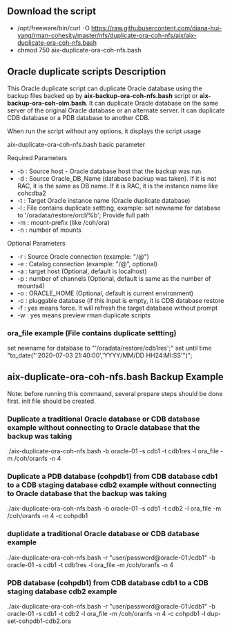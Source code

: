 ## Download the script

- /opt/freeware/bin/curl -O https://raw.githubusercontent.com/diana-hui-yang/rman-cohesity/master/nfs/duplicate-ora-coh-nfs/aix/aix-duplicate-ora-coh-nfs.bash
- chmod 750 aix-duplicate-ora-coh-nfs.bash

## Oracle duplicate scripts Description
This Oracle duplicate script can duplicate Oracle database using the backup files backed up by **aix-backup-ora-coh-nfs.bash** script or **aix-backup-ora-coh-oim.bash**. It can duplicate Oracle database on the same server of the original Oracle database or an alternate server. It can duplicate CDB database or a PDB database to another CDB. 

When run the script without any options, it displays the script usage

aix-duplicate-ora-coh-nfs.bash basic parameter

Required Parameters
- -b : Source host - Oracle database host that the backup was run.
- -d : Source Oracle_DB_Name (database backup was taken). If it is not RAC, it is the same as DB name. If it is RAC, it is the instance name like cohcdba2
- -t : Target Oracle instance name (Oracle duplicate database)
- -l : File contains duplicate settting, example: set newname for database to '/oradata/restore/orcl/%b'; Provide full path
- -m : mount-prefix (like /coh/ora)
- -n : number of mounts

Optional Parameters
- -r : Source Oracle connection (example: "<dbuser>/<dbpass>@<target db connection>")
- -e : Catalog connection (example: "<dbuser>/<dbpass>@<catalog connection string>", optional)
- -a : target host (Optional, default is localhost)
- -p : number of channels (Optional, default is same as the number of mounts4)
- -o : ORACLE_HOME (Optional, default is current environment)
- -c : pluggable database (if this input is empty, it is CDB database restore
- -f : yes means force. It will refresh the target database without prompt
- -w : yes means preview rman duplicate scripts


### ora_file example (File contains duplicate settting)
set newname for database to "'/oradata/restore/cdb1res';"
set until time \"to_date("'2020-07-03 21:40:00','YYYY/MM/DD HH24:MI:SS'")\";


## aix-duplicate-ora-coh-nfs.bash Backup Example
Note: before running this commaand, several prepare steps should be done first. init file should be created.
### Duplicate a traditional Oracle database or CDB database example without connecting to Oracle database that the backup was taking
./aix-duplicate-ora-coh-nfs.bash  -b oracle-01 -s cdb1 -t cdb1res -l ora_file -m  /coh/oranfs -n 4

### Duplicate a PDB database (cohpdb1) from CDB database cdb1 to a CDB staging database cdb2 example without connecting to Oracle database that the backup was taking
./aix-duplicate-ora-coh-nfs.bash -b oracle-01 -s cdb1 -t cdb2 -l ora_file -m  /coh/oranfs -n 4 -c cohpdb1

### duplidate a traditional Oracle database or CDB database example
./aix-duplicate-ora-coh-nfs.bash -r "user/password@oracle-01:/cdb1" -b oracle-01 -s cdb1 -t cdb1res -l ora_file -m  /coh/oranfs -n 4
  
###  PDB database (cohpdb1) from CDB database cdb1 to a CDB staging database cdb2 example
./aix-duplicate-ora-coh-nfs.bash -r "user/password@oracle-01:/cdb1" -b oracle-01 -s cdb1 -t cdb2 -l ora_file -m  /coh/oranfs -n 4 -c cohpdb1 -l dup-set-cohpdb1-cdb2.ora
